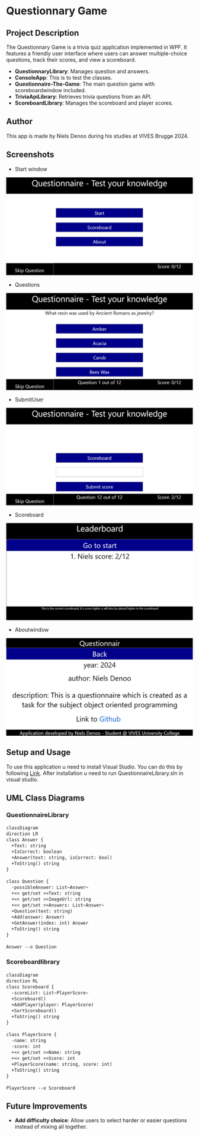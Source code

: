 # Questionnary Game

## Project Description

The Questionnary Game is a trivia quiz application implemented in WPF. It features a friendly user interface where users can answer multiple-choice questions, track their scores, and view a scoreboard.

- **QuestionnaryLibrary**: Manages question and answers.
- **ConsoleApp**: This is to test the classes.
- **Questionnaire-The-Game**: The main question game with scoreboardwindow included.
- **TriviaApiLibrary**: Retrieves trivia questions from an API.
- **ScoreboardLibrary**: Manages the scoreboard and player scores.

## Author

This app is made by Niels Denoo during his studies at VIVES Brugge 2024.

## Screenshots

- Start window

![StartWindow](./images/Startwindow.png)

- Questions

![Questions](./images/Questions.png)

- SubmitUser

![SubmitUser](./images/SubmitUser.png)

- Scoreboard

![Scoreboard](./images/Scoreboard.png)

- Aboutwindow

![AboutWindow](./images/AboutWindow.png)

## Setup and Usage

To use this application u need to install Visual Studio. You can do this by following [Link](https://visualstudio.microsoft.com/vs/community/). After installation u need to run QuestionnaireLibrary.sln in visual studio.

## UML Class Diagrams

### QuestionnaireLibrary

```mermaid
classDiagram
direction LR
class Answer {
  +Text: string
  +IsCorrect: boolean
  +Answer(text: string, isCorrect: bool)
  +ToString() string
}

class Question {
  -possibleAnswer: List~Answer~
  +<< get/set >>Text: string
  +<< get/set >>ImageUrl: string
  +<< get/set >>Answers: List~Answer~
  +Question(text: string)
  +Add(answer: Answer)
  +GetAnswer(index: int) Answer
  +ToString() string
}

Answer --o Question
```

### Scoreboardlibrary

```mermaid
classDiagram
direction RL
class Scoreboard {
  -scoreList: List~PlayerScore~
  +Scoreboard()
  +AddPlayer(player: PlayerScore)
  +SortScoreboard()
  +ToString() string
}

class PlayerScore {
  -name: string
  -score: int
  +<< get/set >>Name: string
  +<< get/set >>Score: int
  +PlayerScore(name: string, score: int)
  +ToString() string
}

PlayerScore --o Scoreboard
```

## Future Improvements

- **Add difficulty choice**: Allow users to select harder or easier questions instead of mixing all together.